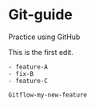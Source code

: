 # Git-guide
Practice using GitHub

This is the first edit.

    - feature-A
    - fix-B
    - feature-C

    Gitflow-my-new-feature